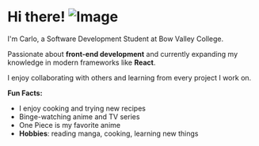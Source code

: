 # Hi there! ![Image](https://github.com/user-attachments/assets/ff0a46ba-8abb-4fce-82f1-8b9e1a22c7fe)

I'm Carlo, a Software Development Student at Bow Valley College.

Passionate about **front-end development** and currently expanding my knowledge in modern frameworks like **React**.

I enjoy collaborating with others and learning from every project I work on.

**Fun Facts:**
- I enjoy cooking and trying new recipes
- Binge-watching anime and TV series
- One Piece is my favorite anime
- **Hobbies**: reading manga, cooking, learning new things

